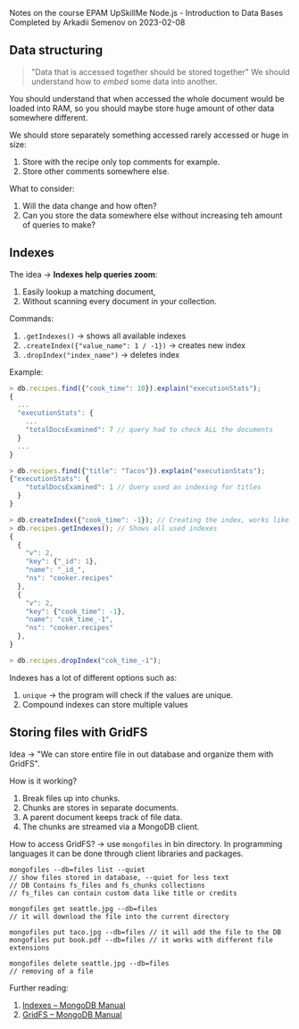 Notes on the course EPAM UpSkillMe Node.js - Introduction to Data Bases
Completed by Arkadii Semenov on 2023-02-08

## Data structuring

> "Data that is accessed together should be stored together"
> We should understand how to _embed_ some data into another.

You should understand that when accessed the whole document would be loaded into RAM, so you should maybe store huge amount of other data somewhere different.

We should store separately something accessed rarely accessed or huge in size:

1. Store with the recipe only top comments for example.
2. Store other comments somewhere else.

What to consider:

1. Will the data change and how often?
2. Can you store the data somewhere else without increasing teh amount of queries to make?

## Indexes

The idea -> **Indexes help queries zoom**:

1. Easily lookup a matching document,
2. Without scanning every document in your collection.

Commands:

1. `.getIndexes()` -> shows all available indexes
2. `.createIndex({"value_name": 1 / -1})` -> creates new index
3. `.dropIndex("index_name")` -> deletes index

Example:

```js
> db.recipes.find({"cook_time": 10}).explain("executionStats");
{
  ...
  "executionStats": {
    ...
    "totalDocsExamined": 7 // query had to check ALL the documents
  }
  ...
}

> db.recipes.find({"title": "Tacos"}).explain("executionStats");
{"executionStats": {
    "totalDocsExamined": 1 // Query used an indexing for titles
  }
}

> db.createIndex({"cook_time": -1}); // Creating the index, works like sorting
> db.recipes.getIndexes(); // Shows all used indexes
{
  {
    "v": 2,
    "key": {"_id": 1},
    "name": "_id_",
    "ns": "cooker.recipes"
  },
  {
    "v": 2,
    "key": {"cook_time": -1},
    "name": "cok_time_-1",
    "ns": "cooker.recipes"
  },
}

> db.recipes.dropIndex("cok_time_-1");
```

Indexes has a lot of different options such as:

1. `unique` -> the program will check if the values are unique.
2. Compound indexes can store multiple values

## Storing files with GridFS

Idea ->
"We can store entire file in out database and organize them with GridFS".

How is it working?

1. Break files up into chunks.
2. Chunks are stores in separate documents.
3. A parent document keeps track of file data.
4. The chunks are streamed via a MongoDB client.

How to access GridFS? -> use `mongofiles` in bin directory. In programming languages it can be done through client libraries and packages.

```
mongofiles --db=files list --quiet
// show files stored in database, --quiet for less text
// DB Contains fs_files and fs_chunks collections
// fs_files can contain custom data like title or credits

mongofiles get seattle.jpg --db=files
// it will download the file into the current directory

mongofiles put taco.jpg --db=files // it will add the file to the DB
mongofiles put book.pdf --db=files // it works with different file extensions

mongofiles delete seattle.jpg --db=files
// removing of a file
```

Further reading:

1. [Indexes – MongoDB Manual](https://docs.mongodb.com/manual/indexes/)
2. [GridFS – MongoDB Manual](https://docs.mongodb.com/manual/core/gridfs/)
